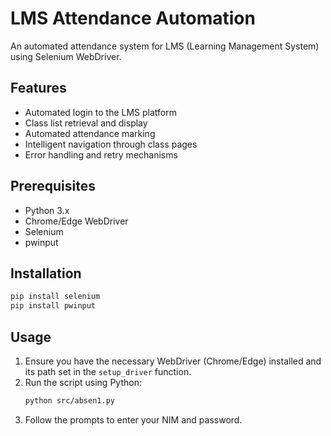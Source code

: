 # LMS Attendance Automation

An automated attendance system for LMS (Learning Management System) using Selenium WebDriver.

## Features

- Automated login to the LMS platform
- Class list retrieval and display
- Automated attendance marking
- Intelligent navigation through class pages
- Error handling and retry mechanisms

## Prerequisites

- Python 3.x
- Chrome/Edge WebDriver
- Selenium
- pwinput

## Installation

```bash
pip install selenium
pip install pwinput
```

## Usage

1. Ensure you have the necessary WebDriver (Chrome/Edge) installed and its path set in the `setup_driver` function.
2. Run the script using Python:
   ```bash
   python src/absen1.py
   ```
3. Follow the prompts to enter your NIM and password.